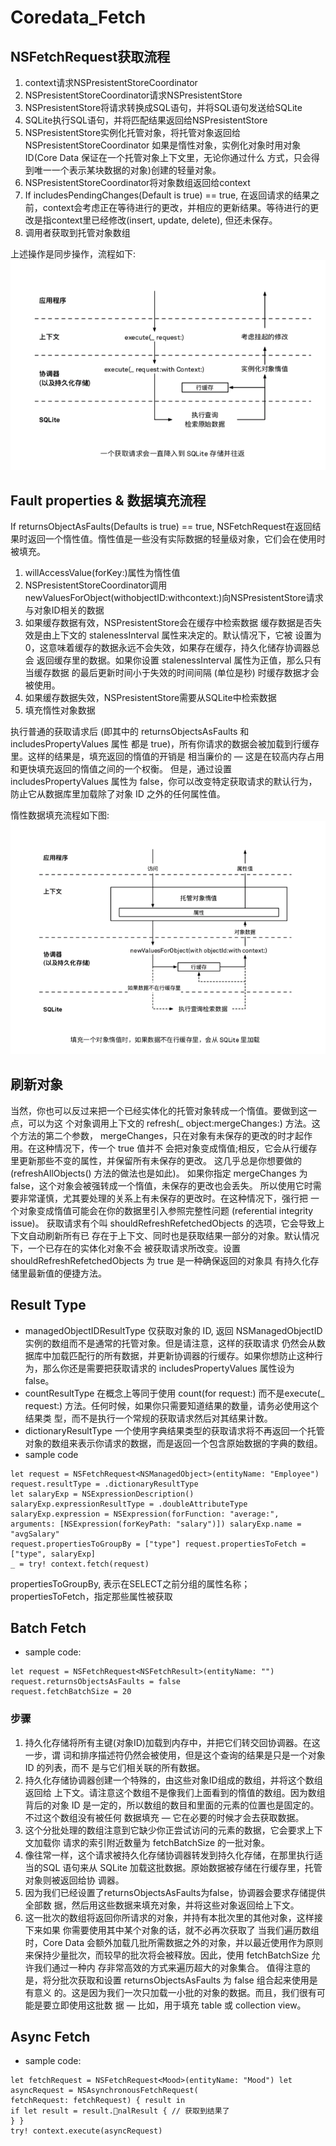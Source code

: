 #  Coredata_Fetch
## NSFetchRequest获取流程

1. context请求NSPresistentStoreCoordinator
2. NSPresistentStoreCoordinator请求NSPresistentStore
3. NSPresistentStore将请求转换成SQL语句，并将SQL语句发送给SQLite
4. SQLite执行SQL语句，并将匹配结果返回给NSPresistentStore
5. NSPresistentStore实例化托管对象，将托管对象返回给NSPresistentStoreCoordinator
   如果是惰性对象，实例化对象时用对象ID(Core Data 保证在一个托管对象上下文里，无论你通过什么 方式，只会得到唯一一个表示某块数据的对象)创建的轻量对象。
6. NSPresistentStoreCoordinator将对象数组返回给context
7. If includesPendingChanges(Default is true) == true,
   在返回请求的结果之前，context会考虑正在等待进行的更改，并相应的更新结果。等待进行的更改是指context里已经修改(insert, update, delete), 但还未保存。
8. 调用者获取到托管对象数组

上述操作是同步操作，流程如下:
![request](https://github.com/coolboy-ccp/Optimization/blob/master/Persistence/request.png)

## Fault properties & 数据填充流程
If returnsObjectAsFaults(Defaults is true) == true, NSFetchRequest在返回结果时返回一个惰性值。惰性值是一些没有实际数据的轻量级对象，它们会在使用时被填充。
1. willAccessValue(forKey:)属性为惰性值
2. NSPresistentStoreCoordinator调用newValuesForObject(withobjectID:withcontext:)向NSPresistentStore请求与对象ID相关的数据
3. 如果缓存数据有效，NSPresistentStore会在缓存中检索数据
   缓存数据是否失效是由上下文的 stalenessInterval 属性来决定的。默认情况下，它被 设置为 0，这意味着缓存的数据永远不会失效，如果存在缓存，持久化储存协调器总会 返回缓存里的数据。如果你设置 stalenessInterval 属性为正值，那么只有当缓存数据 的最后更新时间小于失效的时间间隔 (单位是秒) 时缓存数据才会被使用。
4. 如果缓存数据失效，NSPresistentStore需要从SQLite中检索数据
5. 填充惰性对象数据

执行普通的获取请求后 (即其中的 returnsObjectsAsFaults 和 includesPropertyValues 属性 都是 true)，所有你请求的数据会被加载到行缓存里。这样的结果是，填充返回的惰值的开销是 相当廉价的 — 这是在较高内存占用和更快填充返回的惰值之间的一个权衡。
但是，通过设置 includesPropertyValues 属性为 false，你可以改变特定获取请求的默认行为， 防止它从数据库里加载除了对象 ID 之外的任何属性值。

惰性数据填充流程如下图:
![lazy object](https://github.com/coolboy-ccp/Optimization/blob/master/Persistence/FaultProperties.png)
## 刷新对象
当然，你也可以反过来把一个已经实体化的托管对象转成一个惰值。要做到这一点，可以为这 个对象调用上下文的 refresh(_ object:mergeChanges:) 方法。这个方法的第二个参数， mergeChanges，只在对象有未保存的更改的时才起作用。在这种情况下，传一个 true 值并不 会把对象变成惰值;相反，它会从行缓存里更新那些不变的属性，并保留所有未保存的更改。 这几乎总是你想要做的 (refreshAllObjects() 方法的做法也是如此)。
如果你指定 mergeChanges 为 false，这个对象会被强转成一个惰值，未保存的更改也会丢失。 所以使用它时需要非常谨慎，尤其要处理的关系上有未保存的更改时。在这种情况下，强行把 一个对象变成惰值可能会在你的数据里引入参照完整性问题 (referential integrity issue)。
获取请求有个叫 shouldRefreshRefetchedObjects 的选项，它会导致上下文自动刷新所有已 存在于上下文、同时也是获取结果一部分的对象。默认情况下，一个已存在的实体化对象不会 被获取请求所改变。设置 shouldRefreshRefetchedObjects 为 true 是一种确保返回的对象具 有持久化存储里最新值的便捷方法。
## Result Type
* managedObjectIDResultType
仅获取对象的 ID, 返回 NSManagedObjectID 实例的数组而不是通常的托管对象。但是请注意，这样的获取请求 仍然会从数据库中加载匹配行的所有数据，并更新协调器的行缓存。如果你想防止这种行为，那么你还是需要把获取请求的 includesPropertyValues 属性设为 false。
* countResultType
在概念上等同于使用 count(for request:) 而不是execute(_ request:) 方法。任何时候，如果你只需要知道结果的数量，请务必使用这个结果类 型，而不是执行一个常规的获取请求然后对其结果计数。
* dictionaryResultType
一个使用字典结果类型的获取请求将不再返回一个托管对象的数组来表示你请求的数据，而是返回一个包含原始数据的字典的数组。
* sample code
```
let request = NSFetchRequest<NSManagedObject>(entityName: "Employee")
request.resultType = .dictionaryResultType
let salaryExp = NSExpressionDescription() salaryExp.expressionResultType = .doubleAttributeType salaryExp.expression = NSExpression(forFunction: "average:",
arguments: [NSExpression(forKeyPath: "salary")]) salaryExp.name = "avgSalary"
request.propertiesToGroupBy = ["type"] request.propertiesToFetch = ["type", salaryExp]
_ = try! context.fetch(request)
```
propertiesToGroupBy, 表示在SELECT之前分组的属性名称；propertiesToFetch，指定那些属性被获取

## Batch Fetch
* sample code:
```
let request = NSFetchRequest<NSFetchResult>(entityName: "")
request.returnsObjectsAsFaults = false
request.fetchBatchSize = 20
```
### 步骤
1. 持久化存储将所有主键(对象ID)加载到内存中，并把它们转交回协调器。在这一步，谓 词和排序描述符仍然会被使用，但是这个查询的结果是只是一个对象 ID 的列表，而不 是与它们相关联的所有数据。
2. 持久化存储协调器创建一个特殊的，由这些对象ID组成的数组，并将这个数组返回给 上下文。请注意这个数组不是像我们上面看到的惰值的数组。因为数组背后的对象 ID 是一定的，所以数组的数目和里面的元素的位置也是固定的。不过这个数组没有被任何 数据填充 — 它在必要的时候才会去获取数据。
3. 这个分批处理的数组注意到它缺少你正尝试访问的元素的数据，它会要求上下文加载你 请求的索引附近数量为 fetchBatchSize 的一批对象。
4. 像往常一样，这个请求被持久化存储协调器转发到持久化存储，在那里执行适当的SQL 语句来从 SQLite 加载这批数据。原始数据被存储在行缓存里，托管对象则被返回给协 调器。
5. 因为我们已经设置了returnsObjectsAsFaults为false，协调器会要求存储提供全部数 据，然后用这些数据来填充对象，并将这些对象返回给上下文。
6. 这一批次的数组将返回你所请求的对象，并持有本批次里的其他对象，这样接下来如果 你需要使用其中某个对象的话，就不必再次获取了
当我们遍历数组时，Core Data 会额外加载几批所需数据之外的对象，并以最近使用作为原则 来保持少量批次，而较早的批次将会被释放。因此，使用 fetchBatchSize 允许我们通过一种内 存非常高效的方式来遍历超大的对象集合。
值得注意的是，将分批次获取和设置 returnsObjectsAsFaults 为 false 组合起来使用是有意义 的。这是因为我们一次只加载一小批的对象的数据。而且，我们很有可能是要立即使用这批数 据 — 比如，用于填充 table 或 collection view。
## Async Fetch
* sample code:
```
let fetchRequest = NSFetchRequest<Mood>(entityName: "Mood") let asyncRequest = NSAsynchronousFetchRequest(
fetchRequest: fetchRequest) { result in
if let result = result.􏰀nalResult { // 获取到结果了
} }
try! context.execute(asyncRequest)
```



